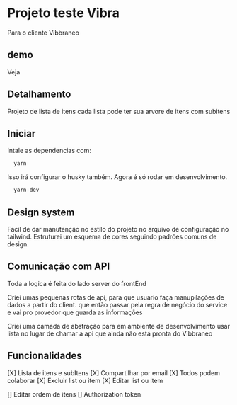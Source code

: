 # Projeto teste Vibra

Para o cliente Vibbraneo

## demo

Veja

## Detalhamento

Projeto de lista de itens
cada lista pode ter sua arvore de itens com subitens

## Iniciar

Intale as dependencias com:

```bash
  yarn
```

Isso irá configurar o husky também.
Agora é só rodar em desenvolvimento.

```bash
  yarn dev
```

## Design system

Facil de dar manutenção no estilo do projeto no arquivo de configuração no tailwind.
Estruturei um esquema de cores seguindo padrões comuns de design.

## Comunicação com API

Toda a logica é feita do lado server do frontEnd

Criei umas pequenas rotas de api, para que usuario faça manupilações de dados a partir do client.
que então passar pela regra de negócio do service e vai pro provedor que guarda as informações

Criei uma camada de abstração para em ambiente de desenvolvimento usar lista no lugar de chamar a api que ainda não está pronta do Vibbraneo

## Funcionalidades

[X] Lista de itens e subItens
[X] Compartilhar por email
[X] Todos podem colaborar
[X] Excluir list ou item
[X] Editar list ou item

[] Editar ordem de itens
[] Authorization token
